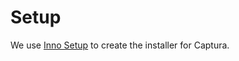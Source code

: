 # Setup

We use [Inno Setup](http://www.jrsoftware.org/isinfo.php) to create the installer for Captura.